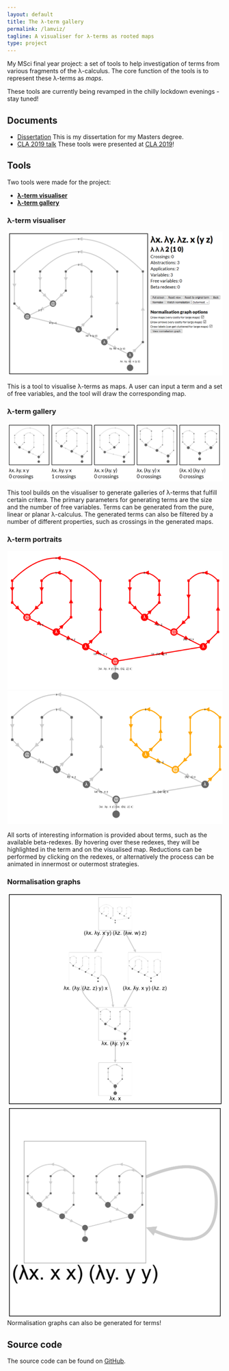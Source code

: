 ```yaml
---
layout: default
title: The λ-term gallery
permalink: /lamviz/
tagline: A visualiser for λ-terms as rooted maps
type: project
---
```


My MSci final year project: a set of tools to help investigation of terms from various fragments of the λ-calculus.
The core function of the tools is to represent these λ-terms as *maps*.

These tools are currently being revamped in the chilly lockdown evenings - stay tuned!

## Documents

* [Dissertation](/files/papers/masters.pdf) This is my dissertation for my Masters degree.
* [CLA 2019 talk](/files/slides/2019-07-01-cla19-slides.pdf) These tools were presented at [CLA 2019](http://cla.tcs.uj.edu.pl/history/2019/)!

## Tools

Two tools were made for the project:

* [**λ-term visualiser**](/lambda-visualiser/visualiser)
* [**λ-term gallery**](/lambda-visualiser/gallery)

### λ-term visualiser

![λ-term visualiser](/images/lamviz/visualiser.png)

This is a tool to visualise λ-terms as maps. A user can input a term and a set of free variables, and the tool will draw the corresponding map.

### λ-term gallery

![λ-term gallery](/images/lamviz/gallery.png)

This tool builds on the visualiser to generate galleries of λ-terms that fulfill certain critera. The primary parameters for generating terms are the size and the number of free variables. Terms can be generated from the pure, linear or planar λ-calculus. The generated terms can also be filtered by a number of different properties, such as crossings in the generated maps.

### λ-term portraits

![Redex 1](/images/lamviz/redex1.png)
![Redex 2](/images/lamviz/redex2.png)

All sorts of interesting information is provided about terms, such as the available beta-redexes. By hovering over these redexes, they will be highlighted in the term and on the visualised map. Reductions can be performed by clicking on the redexes, or alternatively the process can be animated in innermost or outermost strategies.

### Normalisation graphs

![Normalisation graph](/images/lamviz/normalisation-graph.png)
![Omega normalisation graph](/images/lamviz/omega.png)
Normalisation graphs can also be generated for terms!

## Source code

The source code can be found on [GitHub](http://github.com/georgejkaye/lambda-visualiser).

